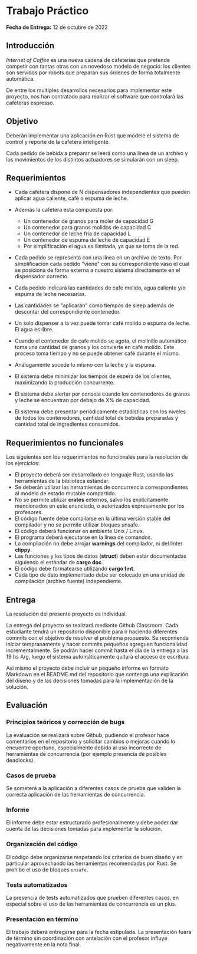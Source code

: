 # Trabajo Práctico

**Fecha de Entrega:** 12 de octubre de 2022

## Introducción

<em>Internet of Coffee</em> es una nueva cadena de cafeterías que pretende competir con tantas otras con un novedoso 
modelo de negocio: los clientes son servidos por robots que preparan sus órdenes de forma totalmente automática.

De entre los multiples desarrollos necesarios para implementar este proyecto, nos han contratado para realizar el software
que controlará las cafeteras espresso.

## Objetivo

Deberán implementar una aplicación en Rust que modele el sistema de control y reporte de la cafetera inteligente. 

Cada pedido de bebida a preparar se leerá como una línea de un archivo y los movimientos de los distintos actuadores se simularán con un sleep. 

## Requerimientos

- Cada cafetera dispone de N dispensadores independientes que pueden aplicar agua caliente, café o espuma de leche.

- Además la cafetera esta compuesta por:
  - Un contenedor de granos para moler de capacidad G
  - Un contenedor para granos molidos de capacidad C
  - Un contenedor de leche fría de capacidad L
  - Un contenedor de espuma de leche de capacidad E
  - Por simplificación el agua es ilimitada, ya que se toma de la red.

- Cada pedido se representa con una línea en un archivo de texto. Por simplificación cada pedido "viene" con su 
  correspondiente vaso el cual se posiciona de forma externa a nuestro sistema directamente en el dispensador correcto.

- Cada pedido indicará las cantidades de cafe molido, agua caliente y/o espuma de leche necesarias.

- Las cantidades se "aplicarán" como tiempos de sleep además de descontar del correspondiente contenedor.

- Un solo dispenser a la vez puede tomar café molido o espuma de leche. El agua es libre.

- Cuando el contenedor de cafe molido se agota, el molinillo automático toma una cantidad de granos y los convierte en café molido. Este proceso toma tiempo y no se puede obtener café durante el mismo.
 
- Análogamente sucede lo mismo con la leche y la espuma. 

- El sistema debe minimizar los tiempos de espera de los clientes, maximizando la producción concurrente. 

- El sistema debe alertar por consola cuando los contenedores de granos y leche se encuentran por debajo de X% de capacidad.

- El sistema debe presentar periódicamente estadísticas con los niveles de todos los contenedores, cantidad total de bebidas preparadas y cantidad total de ingredientes consumidos.


## Requerimientos no funcionales

Los siguientes son los requerimientos no funcionales para la resolución de los ejercicios:

- El proyecto deberá ser desarrollado en lenguaje Rust, usando las herramientas de la biblioteca estándar.
- Se deberán utilizar las herramientas de concurrencia correspondientes al modelo de estado mutable compartido.
- No se permite utilizar **crates** externos, salvo los explícitamente mencionados en este enunciado, o autorizados expresamente por los profesores.
- El código fuente debe compilarse en la última versión stable del compilador y no se permite utilizar bloques unsafe.
- El código deberá funcionar en ambiente Unix / Linux.
- El programa deberá ejecutarse en la línea de comandos.
- La compilación no debe arrojar **warnings** del compilador, ni del linter **clippy**.
- Las funciones y los tipos de datos (**struct**) deben estar documentadas siguiendo el estándar de **cargo doc**.
- El código debe formatearse utilizando **cargo fmt**.
- Cada tipo de dato implementado debe ser colocado en una unidad de compilación (archivo fuente) independiente.

## Entrega

La resolución del presente proyecto es individual.

La entrega del proyecto se realizará mediante Github Classroom. Cada estudiante tendrá un repositorio disponible para 
ir haciendo diferentes commits con el objetivo de resolver el problema propuesto. Se recomienda iniciar tempranamente y
hacer commits pequeños agreguen funcionalidad incrementalmente.
Se podrán hacer commit hasta el día de la entrega a las 19 hs Arg, luego el sistema automáticamente quitará el acceso
de escritura.

Asi mismo el proyecto debe incluir un pequeño informe en formato Markdown en el README.md del repositorio que contenga una 
explicación del diseño y de las decisiones tomadas para la implementación de la solución.

## Evaluación

### Principios teóricos y corrección de bugs

La evaluación se realizará sobre Github, pudiendo el profesor hace comentarios en el repositorio y solicitar cambios
o mejoras cuando lo encuentre oportuno, especialmente debido al uso incorrecto de herramientas de concurrencia (por ejemplo presencia de posibles deadlocks).

### Casos de prueba

Se someterá a la aplicación a diferentes casos de prueba que validen la correcta aplicación de las herramientas de concurrencia.

### Informe

El informe debe estar estructurado profesionalmente y debe poder dar cuenta de las decisiones tomadas para implementar la solución.

### Organización del código

El código debe organizarse respetando los criterios de buen diseño y en particular aprovechando las herramientas recomendadas por Rust. Se prohibe el uso de bloques `unsafe`. 

### Tests automatizados

La presencia de tests automatizados que prueben diferentes casos, en especial sobre el uso de las herramientas de concurrencia es un plus.

### Presentación en término

El trabajo deberá entregarse para la fecha estipulada. La presentación fuera de término sin coordinación con antelación con el profesor influye negativamente en la nota final.
